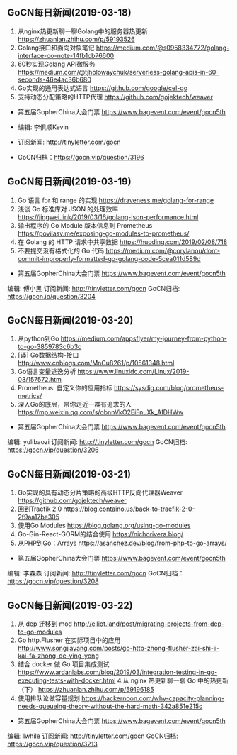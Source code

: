## GoCN每日新闻(2019-03-18)

1. 从nginx热更新聊一聊Golang中的服务器热更新 https://zhuanlan.zhihu.com/p/59193526
2. Golang接口和面向对象笔记 https://medium.com/@s0958334772/golang-interface-oo-note-14fb1cb76600
3. 60秒实现Golang API微服务 https://medium.com/@tjholowaychuk/serverless-golang-apis-in-60-seconds-46e4ac36b680
4. Go实现的通用表达式语言 https://github.com/google/cel-go
5. 支持动态分配策略的HTTP代理 https://github.com/gojektech/weaver

* 第五届GopherChina大会门票 https://www.bagevent.com/event/gocn5th

* 编辑: 李俱顺Kevin
* 订阅新闻: http://tinyletter.com/gocn
* GoCN归档：https://gocn.vip/question/3196

## GoCN每日新闻(2019-03-19)

1. Go 语言 for 和 range 的实现 https://draveness.me/golang-for-range
2. 浅谈 Go 标准库对 JSON 的处理效率 https://jingwei.link/2019/03/16/golang-json-performance.html 
3. 输出程序的 Go Module 版本信息到 Prometheus https://povilasv.me/exposing-go-modules-to-prometheus/
4. 在 Golang 的 HTTP 请求中共享数据 https://huoding.com/2019/02/08/718
5. 不要提交没有格式化的 Go 代码 https://medium.com/@corylanou/dont-commit-improperly-formatted-go-golang-code-5cea011d589d

* 第五届GopherChina大会门票 https://www.bagevent.com/event/gocn5th

编辑: 傅小黑
订阅新闻: http://tinyletter.com/gocn
GoCN归档: https://gocn.io/question/3204

## GoCN每日新闻(2019-03-20)

1. 从python到Go https://medium.com/appsflyer/my-journey-from-python-to-go-3859783c6b3c
2. [译] Go数据结构-接口 http://www.cnblogs.com/MnCu8261/p/10561348.html
3. Go语言变量逃逸分析 https://www.linuxidc.com/Linux/2019-03/157572.htm
4. Prometheus: 自定义你的应用指标 https://sysdig.com/blog/prometheus-metrics/
5. 深入Go的底层，带你走近一群有追求的人 https://mp.weixin.qq.com/s/obnnVkO2EiFnuXk_AIDHWw

* 第五届GopherChina大会门票 https://www.bagevent.com/event/gocn5th

编辑: yulibaozi
订阅新闻: http://tinyletter.com/gocn
GoCN归档: https://gocn.vip/question/3206

## GoCN每日新闻(2019-03-21)

1. Go实现的具有动态分片策略的高级HTTP反向代理器Weaver https://github.com/gojektech/weaver
2. 回到Traefik 2.0 https://blog.containo.us/back-to-traefik-2-0-2f9aa17be305
3. 使用Go Modules https://blog.golang.org/using-go-modules
4. Go-Gin-React-GORM的结合使用  https://nichorivera.blog/
5. 从PHP到Go：Arrays https://asanchez.dev/blog/from-php-to-go-arrays/

* 第五届GopherChina大会门票 https://www.bagevent.com/event/gocn5th

编辑: 李森森
订阅新闻: http://tinyletter.com/gocn
GoCN归档：https://gocn.vip/question/3208

## GoCN每日新闻(2019-03-22)

1. 从 dep 迁移到 mod http://elliot.land/post/migrating-projects-from-dep-to-go-modules
2. Go http.Flusher 在实际项目中的应用 http://www.songjiayang.com/posts/go-http-zhong-flusher-zai-shi-ji-kai-fa-zhong-de-ying-yong
3. 结合 docker 做 Go 项目集成测试 https://www.ardanlabs.com/blog/2019/03/integration-testing-in-go-executing-tests-with-docker.html
4.从 nginx 热更新聊一聊 Go 中的热更新（下） https://zhuanlan.zhihu.com/p/59196185
5. 使用排队论做容量规划 https://hackernoon.com/why-capacity-planning-needs-queueing-theory-without-the-hard-math-342a851e215c

* 第五届GopherChina大会门票 https://www.bagevent.com/event/gocn5th

编辑: lwhile
订阅新闻: http://tinyletter.com/gocn
GoCN归档: https://gocn.vip/question/3213
